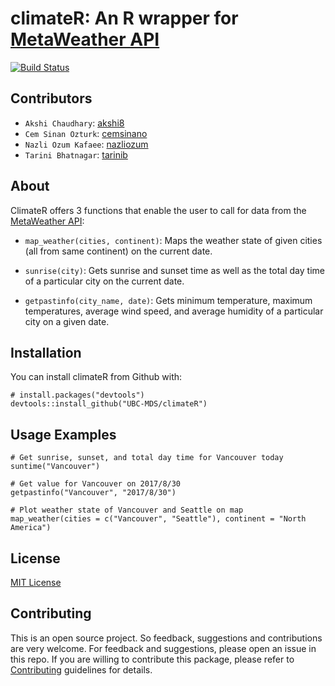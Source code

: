 # climateR: An R wrapper for [MetaWeather API](https://www.metaweather.com/api/)


[![Build Status](https://travis-ci.org/UBC-MDS/climateR.svg?branch=master)](https://travis-ci.org/UBC-MDS/climateR)

## Contributors

- `Akshi Chaudhary`: [akshi8](https://github.com/akshi8)
- `Cem Sinan Ozturk`: [cemsinano](https://github.com/cemsinano)
- `Nazli Ozum Kafaee`: [nazliozum](https://github.com/nazliozum)
- `Tarini Bhatnagar`: [tarinib](https://github.com/tarinib)


## About

ClimateR offers 3 functions that enable the user to call for data from the [MetaWeather API](https://www.metaweather.com/api/):

- `map_weather(cities, continent)`: Maps the weather state of given cities (all from same continent) on the current date.

- `sunrise(city)`: Gets sunrise and sunset time as well as the total day time of a particular city on the current date.

- `getpastinfo(city_name, date)`: Gets minimum temperature, maximum temperatures, average wind speed, and average humidity of a particular city on a given date.


## Installation

You can install climateR from Github with:

```
# install.packages("devtools")
devtools::install_github("UBC-MDS/climateR")

```

## Usage Examples

```
# Get sunrise, sunset, and total day time for Vancouver today
suntime("Vancouver")

# Get value for Vancouver on 2017/8/30
getpastinfo("Vancouver", "2017/8/30")

# Plot weather state of Vancouver and Seattle on map
map_weather(cities = c("Vancouver", "Seattle"), continent = "North America")
```


## License

[MIT License](LICENSE.md)

## Contributing

This is an open source project. So feedback, suggestions and contributions are very welcome. For feedback and suggestions, please open an issue in this repo. If you are willing to contribute this package, please refer to [Contributing](CONTRIBUTING.md) guidelines for details.
